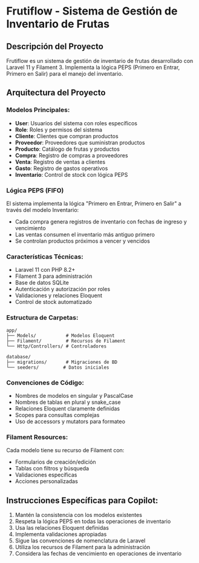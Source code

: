 <!-- Use this file to provide workspace-specific custom instructions to Copilot. For more details, visit https://code.visualstudio.com/docs/copilot/copilot-customization#_use-a-githubcopilotinstructionsmd-file -->

# Frutiflow - Sistema de Gestión de Inventario de Frutas

## Descripción del Proyecto
Frutiflow es un sistema de gestión de inventario de frutas desarrollado con Laravel 11 y Filament 3. Implementa la lógica PEPS (Primero en Entrar, Primero en Salir) para el manejo del inventario.

## Arquitectura del Proyecto

### Modelos Principales:
- **User**: Usuarios del sistema con roles específicos
- **Role**: Roles y permisos del sistema
- **Cliente**: Clientes que compran productos
- **Proveedor**: Proveedores que suministran productos
- **Producto**: Catálogo de frutas y productos
- **Compra**: Registro de compras a proveedores
- **Venta**: Registro de ventas a clientes
- **Gasto**: Registro de gastos operativos
- **Inventario**: Control de stock con lógica PEPS

### Lógica PEPS (FIFO)
El sistema implementa la lógica "Primero en Entrar, Primero en Salir" a través del modelo Inventario:
- Cada compra genera registros de inventario con fechas de ingreso y vencimiento
- Las ventas consumen el inventario más antiguo primero
- Se controlan productos próximos a vencer y vencidos

### Características Técnicas:
- Laravel 11 con PHP 8.2+
- Filament 3 para administración
- Base de datos SQLite
- Autenticación y autorización por roles
- Validaciones y relaciones Eloquent
- Control de stock automatizado

### Estructura de Carpetas:
```
app/
├── Models/           # Modelos Eloquent
├── Filament/         # Recursos de Filament
└── Http/Controllers/ # Controladores

database/
├── migrations/       # Migraciones de BD
└── seeders/         # Datos iniciales
```

### Convenciones de Código:
- Nombres de modelos en singular y PascalCase
- Nombres de tablas en plural y snake_case
- Relaciones Eloquent claramente definidas
- Scopes para consultas complejas
- Uso de accessors y mutators para formateo

### Filament Resources:
Cada modelo tiene su recurso de Filament con:
- Formularios de creación/edición
- Tablas con filtros y búsqueda
- Validaciones específicas
- Acciones personalizadas

## Instrucciones Específicas para Copilot:
1. Mantén la consistencia con los modelos existentes
2. Respeta la lógica PEPS en todas las operaciones de inventario
3. Usa las relaciones Eloquent definidas
4. Implementa validaciones apropiadas
5. Sigue las convenciones de nomenclatura de Laravel
6. Utiliza los recursos de Filament para la administración
7. Considera las fechas de vencimiento en operaciones de inventario
